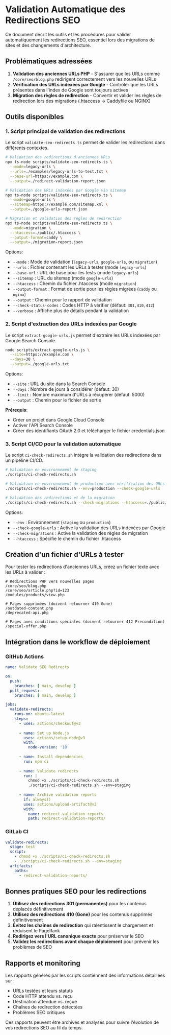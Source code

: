 # Validation Automatique des Redirections SEO

Ce document décrit les outils et les procédures pour valider automatiquement les redirections SEO, essentiel lors des migrations de sites et des changements d'architecture.

## Problématiques adressées

1. **Validation des anciennes URLs PHP** - S'assurer que les URLs comme `/core/seo/blog.php` redirigent correctement vers les nouvelles URLs
2. **Vérification des URLs indexées par Google** - Contrôler que les URLs présentes dans l'index de Google sont toujours actives
3. **Migration des règles de redirection** - Convertir et valider les règles de redirection lors des migrations (.htaccess → Caddyfile ou NGINX)

## Outils disponibles

### 1. Script principal de validation des redirections

Le script `validate-seo-redirects.ts` permet de valider les redirections dans différents contextes.

```bash
# Validation des redirections d'anciennes URLs
npx ts-node scripts/validate-seo-redirects.ts \
  --mode=legacy-urls \
  --urls=./examples/legacy-urls-to-test.txt \
  --base-url=https://example.com \
  --output=./redirect-validation-report.json

# Validation des URLs indexées par Google via sitemap
npx ts-node scripts/validate-seo-redirects.ts \
  --mode=google-urls \
  --sitemap=https://example.com/sitemap.xml \
  --output=./google-urls-report.json

# Migration et validation des règles de redirection
npx ts-node scripts/validate-seo-redirects.ts \
  --mode=migration \
  --htaccess=./public/.htaccess \
  --output-format=caddy \
  --output=./migration-report.json
```

Options:
- `--mode` : Mode de validation (`legacy-urls`, `google-urls`, ou `migration`)
- `--urls` : Fichier contenant les URLs à tester (mode `legacy-urls`)
- `--base-url` : URL de base pour les tests (mode `legacy-urls`)
- `--sitemap` : URL du sitemap (mode `google-urls`)
- `--htaccess` : Chemin du fichier .htaccess (mode `migration`)
- `--output-format` : Format de sortie pour les règles migrées (`caddy` ou `nginx`)
- `--output` : Chemin pour le rapport de validation
- `--check-status-codes` : Codes HTTP à vérifier (défaut: `301,410,412`)
- `--verbose` : Affiche plus de détails pendant la validation

### 2. Script d'extraction des URLs indexées par Google

Le script `extract-google-urls.js` permet d'extraire les URLs indexées par Google Search Console.

```bash
node scripts/extract-google-urls.js \
  --site=https://example.com \
  --days=30 \
  --output=./google-urls.txt
```

Options:
- `--site` : URL du site dans la Search Console
- `--days` : Nombre de jours à considérer (défaut: 30)
- `--limit` : Nombre maximum d'URLs à récupérer (défaut: 5000)
- `--output` : Chemin pour le fichier de sortie

**Prérequis**:
- Créer un projet dans Google Cloud Console
- Activer l'API Search Console
- Créer des identifiants OAuth 2.0 et télécharger le fichier credentials.json

### 3. Script CI/CD pour la validation automatique

Le script `ci-check-redirects.sh` intègre la validation des redirections dans un pipeline CI/CD.

```bash
# Validation en environnement de staging
./scripts/ci-check-redirects.sh

# Validation en environnement de production avec vérification des URLs Google
./scripts/ci-check-redirects.sh --env=production --check-google-urls

# Validation des redirections et de la migration
./scripts/ci-check-redirects.sh --check-migrations --htaccess=./public/.htaccess
```

Options:
- `--env` : Environnement (`staging` ou `production`)
- `--check-google-urls` : Active la validation des URLs indexées par Google
- `--check-migrations` : Active la validation des règles de migration
- `--htaccess` : Spécifie le chemin du fichier .htaccess

## Création d'un fichier d'URLs à tester

Pour tester les redirections d'anciennes URLs, créez un fichier texte avec les URLs à valider :

```
# Redirections PHP vers nouvelles pages
/core/seo/blog.php
/core/seo/article.php?id=123
/modules/products/view.php

# Pages supprimées (doivent retourner 410 Gone)
/outdated-content.php
/deprecated-api.php

# Pages avec conditions spéciales (doivent retourner 412 Precondition)
/special-offer.php
```

## Intégration dans le workflow de déploiement

### GitHub Actions

```yaml
name: Validate SEO Redirects

on:
  push:
    branches: [ main, develop ]
  pull_request:
    branches: [ main, develop ]

jobs:
  validate-redirects:
    runs-on: ubuntu-latest
    steps:
      - uses: actions/checkout@v3
      
      - name: Set up Node.js
        uses: actions/setup-node@v3
        with:
          node-version: '18'
          
      - name: Install dependencies
        run: npm ci
        
      - name: Validate redirects
        run: |
          chmod +x ./scripts/ci-check-redirects.sh
          ./scripts/ci-check-redirects.sh --env=staging
          
      - name: Archive validation reports
        if: always()
        uses: actions/upload-artifact@v3
        with:
          name: redirect-validation-reports
          path: redirect-validation-reports/
```

### GitLab CI

```yaml
validate-redirects:
  stage: test
  script:
    - chmod +x ./scripts/ci-check-redirects.sh
    - ./scripts/ci-check-redirects.sh --env=staging
  artifacts:
    paths:
      - redirect-validation-reports/
```

## Bonnes pratiques SEO pour les redirections

1. **Utilisez des redirections 301 (permanentes)** pour les contenus déplacés définitivement
2. **Utilisez des redirections 410 (Gone)** pour les contenus supprimés définitivement
3. **Évitez les chaînes de redirection** qui ralentissent le chargement et réduisent le PageRank
4. **Redirigez vers l'URL canonique exacte** pour préserver le SEO
5. **Validez les redirections avant chaque déploiement** pour prévenir les problèmes de SEO

## Rapports et monitoring

Les rapports générés par les scripts contiennent des informations détaillées sur :
- URLs testées et leurs statuts
- Code HTTP attendu vs. reçu 
- Destination attendue vs. reçue
- Chaînes de redirection détectées
- Problèmes SEO critiques

Ces rapports peuvent être archivés et analysés pour suivre l'évolution de vos redirections SEO au fil du temps.